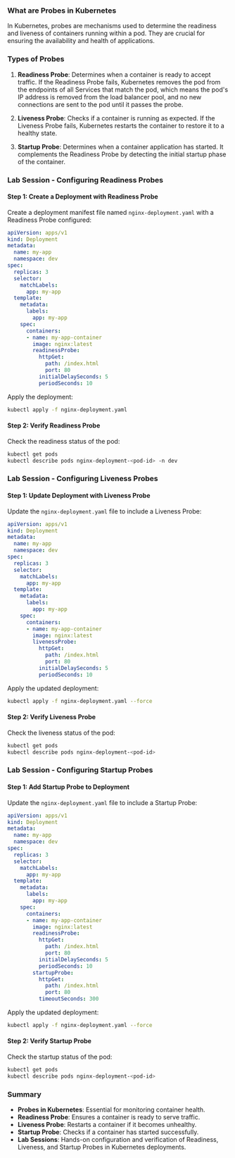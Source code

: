 ### What are Probes in Kubernetes

In Kubernetes, probes are mechanisms used to determine the readiness and liveness of containers running within a pod. They are crucial for ensuring the availability and health of applications.

### Types of Probes

1. **Readiness Probe**: Determines when a container is ready to accept traffic. If the Readiness Probe fails, Kubernetes removes the pod from the endpoints of all Services that match the pod, which means the pod's IP address is removed from the load balancer pool, and no new connections are sent to the pod until it passes the probe.

2. **Liveness Probe**: Checks if a container is running as expected. If the Liveness Probe fails, Kubernetes restarts the container to restore it to a healthy state.

3. **Startup Probe**: Determines when a container application has started. It complements the Readiness Probe by detecting the initial startup phase of the container.

### Lab Session - Configuring Readiness Probes

#### Step 1: Create a Deployment with Readiness Probe

Create a deployment manifest file named `nginx-deployment.yaml` with a Readiness Probe configured:

```yaml
apiVersion: apps/v1
kind: Deployment
metadata:
  name: my-app
  namespace: dev
spec:
  replicas: 3
  selector:
    matchLabels:
      app: my-app
  template:
    metadata:
      labels:
        app: my-app
    spec:
      containers:
      - name: my-app-container
        image: nginx:latest
        readinessProbe:
          httpGet:
            path: /index.html
            port: 80
          initialDelaySeconds: 5
          periodSeconds: 10
```

Apply the deployment:

```bash
kubectl apply -f nginx-deployment.yaml
```

#### Step 2: Verify Readiness Probe

Check the readiness status of the pod:

```bash
kubectl get pods
kubectl describe pods nginx-deployment-<pod-id> -n dev
```

### Lab Session - Configuring Liveness Probes

#### Step 1: Update Deployment with Liveness Probe

Update the `nginx-deployment.yaml` file to include a Liveness Probe:

```yaml
apiVersion: apps/v1
kind: Deployment
metadata:
  name: my-app
  namespace: dev
spec:
  replicas: 3
  selector:
    matchLabels:
      app: my-app
  template:
    metadata:
      labels:
        app: my-app
    spec:
      containers:
      - name: my-app-container
        image: nginx:latest
        livenessProbe:
          httpGet:
            path: /index.html
            port: 80
          initialDelaySeconds: 5
          periodSeconds: 10
```

Apply the updated deployment:

```bash
kubectl apply -f nginx-deployment.yaml --force
```

#### Step 2: Verify Liveness Probe

Check the liveness status of the pod:

```bash
kubectl get pods
kubectl describe pods nginx-deployment-<pod-id>
```

### Lab Session - Configuring Startup Probes

#### Step 1: Add Startup Probe to Deployment

Update the `nginx-deployment.yaml` file to include a Startup Probe:

```yaml
apiVersion: apps/v1
kind: Deployment
metadata:
  name: my-app
  namespace: dev
spec:
  replicas: 3
  selector:
    matchLabels:
      app: my-app
  template:
    metadata:
      labels:
        app: my-app
    spec:
      containers:
      - name: my-app-container
        image: nginx:latest
        readinessProbe:
          httpGet:
            path: /index.html
            port: 80
          initialDelaySeconds: 5
          periodSeconds: 10
        startupProbe:
          httpGet:
            path: /index.html
            port: 80
          timeoutSeconds: 300

```

Apply the updated deployment:

```bash
kubectl apply -f nginx-deployment.yaml --force
```

#### Step 2: Verify Startup Probe

Check the startup status of the pod:

```bash
kubectl get pods
kubectl describe pods nginx-deployment-<pod-id>
```

### Summary

- **Probes in Kubernetes**: Essential for monitoring container health.
- **Readiness Probe**: Ensures a container is ready to serve traffic.
- **Liveness Probe**: Restarts a container if it becomes unhealthy.
- **Startup Probe**: Checks if a container has started successfully.
- **Lab Sessions**: Hands-on configuration and verification of Readiness, Liveness, and Startup Probes in Kubernetes deployments.
